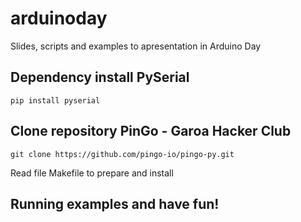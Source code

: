 # arduinoday
Slides, scripts and examples to apresentation in Arduino Day

## Dependency install PySerial
``pip install pyserial``


## Clone repository PinGo - Garoa Hacker Club
``git clone https://github.com/pingo-io/pingo-py.git``

Read file Makefile to prepare and install


## Running examples and have fun!
 
